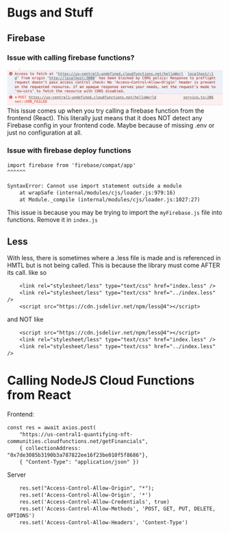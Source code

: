 # Bugs and Stuff

## Firebase

### Issue with calling firebase functions?

![img](./img.png)
This issue comes up when you try calling a firebase function from the frontend (React). This literally just means that it does NOT detect any Firebase config in your frontend code. Maybe because of missing .env or just no configuration at all.


### Issue with firebase deploy functions
```
import firebase from 'firebase/compat/app'
^^^^^^

SyntaxError: Cannot use import statement outside a module
    at wrapSafe (internal/modules/cjs/loader.js:979:16)
    at Module._compile (internal/modules/cjs/loader.js:1027:27)
```

This issue is because you may be trying to import the `myFirebase.js` file into functions. Remove it in `index.js`



## Less
With less, there is sometimes where a .less file is made and is referenced in HMTL but is not being called. This is because the <less> library must come AFTER its call. like so
```
    <link rel="stylesheet/less" type="text/css" href="index.less" />
    <link rel="stylesheet/less" type="text/css" href="../index.less" />
    <script src="https://cdn.jsdelivr.net/npm/less@4"></script>
 ```
 and NOT like
```
    <script src="https://cdn.jsdelivr.net/npm/less@4"></script>
    <link rel="stylesheet/less" type="text/css" href="index.less" />
    <link rel="stylesheet/less" type="text/css" href="../index.less" />
 ```
    
# Calling NodeJS Cloud Functions from React
Frontend:
```
const res = await axios.post(
    "https://us-central1-quantifying-nft-communities.cloudfunctions.net/getFinancials", 
    { collectionAddress: "0x7de3085b3190b3a787822ee16f23be010f5f8686"}, 
    { "Content-Type": "application/json" })
```
Server
```
    res.set("Access-Control-Allow-Origin", "*");
    res.set('Access-Control-Allow-Origin', '*')
    res.set('Access-Control-Allow-Credentials', true)
    res.set('Access-Control-Allow-Methods', 'POST, GET, PUT, DELETE, OPTIONS')
    res.set('Access-Control-Allow-Headers', 'Content-Type')
```
    
    
